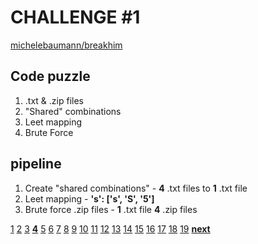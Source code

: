 # CHALLENGE #1

[michelebaumann/breakhim](/)

## Code puzzle

1. .txt & .zip files
2. "Shared" combinations
3. Leet mapping
4. Brute Force

## pipeline

1. Create "shared combinations" - **4** .txt files to **1** .txt file
2. Leet mapping - **'s': ['s', 'S', '5']**
3. Brute force .zip files - **1** .txt file **4** .zip files

[1](/presentation/final/1.md) [2](/presentation/final/2.md) [3](/presentation/final/3.md) **[4](/presentation/final/4.md)** [5](/presentation/final/5.md) [6](/presentation/final/6.md) [7](/presentation/final/7.md) [8](/presentation/final/8.md) [9](/presentation/final/9.md) [10](/presentation/final/10.md) [11](/presentation/final/11.md) [12](/presentation/final/12.md) [13](/presentation/final/13.md) [14](/presentation/final/14.md) [15](/presentation/final/15.md) [16](/presentation/final/16.md) [17](/presentation/final/17.md) [18](/presentation/final/18.md) [19](/presentation/final/19.md)
**[next](/presentation/final/5.md)**
